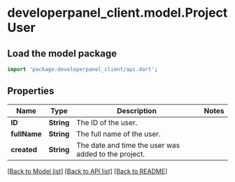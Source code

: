# developerpanel_client.model.ProjectUser

## Load the model package
```dart
import 'package:developerpanel_client/api.dart';
```

## Properties
Name | Type | Description | Notes
------------ | ------------- | ------------- | -------------
**ID** | **String** | The ID of the user. | 
**fullName** | **String** | The full name of the user. | 
**created** | **String** | The date and time the user was added to the project. | 

[[Back to Model list]](../README.md#documentation-for-models) [[Back to API list]](../README.md#documentation-for-api-endpoints) [[Back to README]](../README.md)



